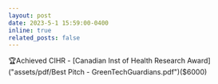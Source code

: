 ```yaml
---
layout: post
date: 2023-5-1 15:59:00-0400
inline: true
related_posts: false
---
```


🏆Achieved CIHR - [Canadian Inst of Health Research Award]("assets/pdf/Best Pitch - GreenTechGuardians.pdf")($6000)
